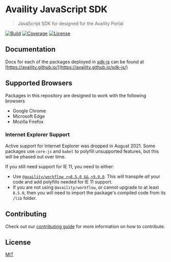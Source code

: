 # Availity JavaScript SDK

> JavaScript SDK for designed for the Availity Portal

[![Build](https://img.shields.io/github/workflow/status/availity/sdk-js/Publish%20Release?style=for-the-badge)](https://github.com/Availity/sdk-js/actions/workflows/deploy.yml)
[![Coverage](https://img.shields.io/codecov/c/github/Availity/sdk-js?style=for-the-badge)](https://codecov.io/gh/Availity/sdk-js)
[![License](https://img.shields.io/badge/license-MIT-blue.svg?style=for-the-badge&logo=MIT)](http://opensource.org/licenses/MIT)

## Documentation

Docs for each of the packages deployed in [sdk-js](https://github.com/Availity/sdk-js) can be found at [https://availity.github.io/](https://availity.github.io/sdk-js/)

## Supported Browsers

Packages in this repository are designed to work with the following browsers

- Google Chrome
- Microsoft Edge
- Mozilla Firefox

### Internet Explorer Support

Active support for Internet Explorer was dropped in August 2021. Some packages use `core-js` and `babel` to polyfill unsupported features, but this will be phased out over time.

If you still need support for IE 11, you need to either:

- Use [`@availity/workflow >=8.5.0 && <9.0.0`](https://github.com/Availity/availity-workflow/blob/master/packages/workflow/CHANGELOG.md#850-2021-04-07). This will transpile _all_ your code and add polyfills needed for IE 11 support.
- If you are not using `@availity/workflow`, or cannot upgrade to at least `8.5.0`, then you will need to import the package's compiled code from its `/lib` folder.

## Contributing

Check out our [contributing guide](.github/CONTRIBUTING.md) for more information on how to contribute.

## License

[MIT](./LICENSE)
